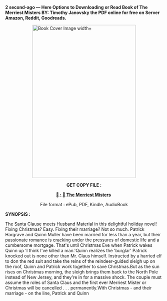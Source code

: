 <p><strong>2 second-ago &mdash; Here Options to Downloading or Read Book of The Merriest Misters BY: Timothy Janovsky the PDF online for free on Server Amazon, Reddit, Goodreads.</strong></p><p><a href="https://uk.ebookarea.xyz/?book=203664996-the-merriest-misters"><img style="display: block; margin-left: auto; margin-right: auto;" src="https://i.gr-assets.com/images/S/compressed.photo.goodreads.com/books/1712688253l/203664996.jpg" alt="Book Cover Image width=" width="330" height="488" /></a></p><p style="text-align: center;"><strong>GET COPY FILE :</strong></p><p style="text-align: center;"><strong><a href="https://uk.ebookarea.xyz/?book=203664996-the-merriest-misters" target="_blank" rel="noopener">📢 : 🔗 The Merriest Misters</a>&nbsp;</strong></p><p style="text-align: center;">File format : ePub, PDF, Kindle, AudioBook</p><p><strong>SYNOPSIS :</strong></p><p>The Santa Clause meets Husband Material in this delightful holiday novel!
  Fixing Christmas? Easy. Fixing their marriage? Not so much.
Patrick Hargrave and Quinn Muller have been married for less than a year, but their passionate romance is cracking under the pressures of domestic life and a cumbersome mortgage. That's until Christmas Eve when Patrick wakes Quinn up 'I think I've killed a man.'Quinn realizes the 'burglar' Patrick knocked out is none other than Mr. Claus himself. Instructed by a harried elf to don the red suit and take the reins of the reindeer-guided sleigh up on the roof, Quinn and Patrick work together to save Christmas.But as the sun rises on Christmas morning, the sleigh brings them back to the North Pole instead of New Jersey, and they're in for a massive shock. The couple must assume the roles of Santa Claus and the first ever Merriest Mister or Christmas will be cancelled . . . permanently.With Christmas - and their marriage - on the line, Patrick and Quinn </p>
